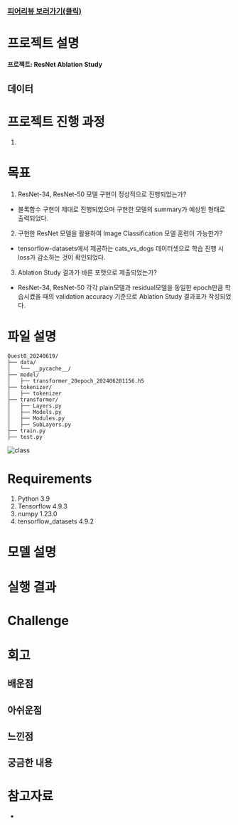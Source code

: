 ### [피어리뷰 보러가기(클릭)](PRT.md)

# 프로젝트 설명
**프로젝트: ResNet Ablation Study**


## 데이터

# 프로젝트 진행 과정
1. 

# 목표
1.  ResNet-34, ResNet-50 모델 구현이 정상적으로 진행되었는가?
- 블록함수 구현이 제대로 진행되었으며 구현한 모델의 summary가 예상된 형태로 출력되었다.

2. 구현한 ResNet 모델을 활용하여 Image Classification 모델 훈련이 가능한가?
- tensorflow-datasets에서 제공하는 cats_vs_dogs 데이터셋으로 학습 진행 시 loss가 감소하는 것이 확인되었다.

3. Ablation Study 결과가 바른 포맷으로 제출되었는가?

- ResNet-34, ResNet-50 각각 plain모델과 residual모델을 동일한 epoch만큼 학습시켰을 때의 validation accuracy 기준으로 Ablation Study 결과표가 작성되었다.

# 파일 설명

```
Quest8_20240619/
├── data/
│   └── __pycache__/
├── model/
│   ├── transformer_20epoch_202406201156.h5
├── tokenizer/
│   ├── tokenizer
├── transformer/
│   ├── Layers.py
│   ├── Models.py
│   ├── Modules.py
│   ├── SubLayers.py
├── train.py
├── test.py
```

![class](img/class.png)

# Requirements

1. Python 3.9
2. Tensorflow 4.9.3
3. numpy 1.23.0
4. tensorflow_datasets 4.9.2

# 모델 설명

# 실행 결과

# Challenge

# 회고


## 배운점


## 아쉬운점



## 느낀점


## 궁금한 내용



# 참고자료

* 